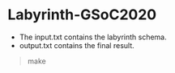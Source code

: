 # Labyrinth-GSoC2020
- The input.txt contains the labyrinth schema.
- output.txt contains the final result.
> make
